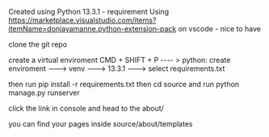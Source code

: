Created using Python 13.3.1 - requirement
Using https://marketplace.visualstudio.com/items?itemName=donjayamanne.python-extension-pack on vscode - nice to have

clone the git repo

create a virtual enviroment
CMD + SHIFT + P    ---- > python: create enviroment ---> venv ---> 13.3.1 ---> select requirements.txt

then run pip install -r requirements.txt
then cd source and run python manage.py runserver

click the link in console and head to the about/

you can find your pages inside source/about/templates
